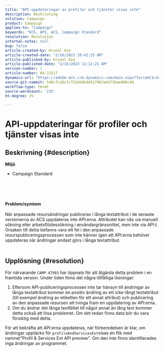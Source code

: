 ```yaml
---
title: "API-uppdateringar av profiler och tjänster visas inte"
description: Beskrivning
solution: Campaign
product: Campaign
applies-to: "Campaign"
keywords: "KCS, API, ACS, Campaign Standard"
resolution: Resolution
internal-notes: null
bug: false
article-created-by: Krunal Oza
article-created-date: "2/16/2023 10:42:25 AM"
article-published-by: Krunal Oza
article-published-date: "2/16/2023 11:12:21 AM"
version-number: 1
article-number: KA-21517
dynamics-url: "https://adobe-ent.crm.dynamics.com/main.aspx?forceUCI=1&pagetype=entityrecord&etn=knowledgearticle&id=43008395-e6ad-ed11-aad1-6045bd006793"
source-git-commit: 5d6c7c10c1c752dd4bdd527963a4473bae086c98
workflow-type: tm+mt
source-wordcount: '235'
ht-degree: 2%

---
```


# API-uppdateringar för profiler och tjänster visas inte

## Beskrivning {#description}

<b>Miljö</b>
- Campaign Standard

<br><br> <br><br><b>Problem/symtom</b><br><br>När anpassade resursändringar publiceras i långa textattribut i de senaste versionerna av ACS uppdateras inte API:erna. Attributet kan nås via manuell sökning eller arbetsflödessökning i användargränssnittet, men inte via API:t. Orsaken till detta befanns vara ett fel i den anpassade resurspubliceringsprocessen som inte känner igen att API:erna behöver uppdateras när ändringar endast görs i långa textattribut.
<br> <br>

## Upplösning {#resolution}


För närvarande `CAMP-47983` har öppnats för att åtgärda detta problem i en framtida version. Under tiden finns det några tillfälliga lösningar:

1. Eftersom API-publiceringsprocessen inte tar hänsyn till ändringar av långa textattribut kommer en positiv ändring av ett icke-långt textattribut (till exempel ändring av etiketten för ett annat attribut) och publicering av den anpassade resursen att tvinga fram en uppdatering av API:erna.
2. Om du ändrar det långa textfältet till något annat än lång text kommer detta också att lösa problemet. Om det redan finns data bör du vara försiktig med detta.


För att bekräfta att API:erna uppdateras, när förberedelsen är klar, om ändringar upptäcks för `profileAndServicesExt`visas en flik med namnet&quot;Profil &amp; Services Ext API preview&quot;. Om den inte finns identifierades inga ändringar av programmet.
